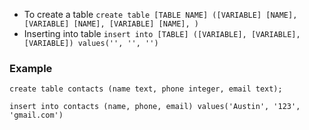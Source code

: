 - To create a table
`create table [TABLE NAME] ([VARIABLE] [NAME], [VARIABLE] [NAME], [VARIABLE] [NAME], )`
- Inserting into table
`insert into [TABLE] ([VARIABLE], [VARIABLE], [VARIABLE]) values('', '', '')`

### Example
```
create table contacts (name text, phone integer, email text);

insert into contacts (name, phone, email) values('Austin', '123', 'gmail.com')
```
